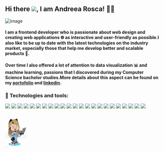 ## Hi there <img src="https://raw.githubusercontent.com/MartinHeinz/MartinHeinz/master/wave.gif" width="30px">, I am Andreea Rosca! 👩‍💻  

![image](https://user-images.githubusercontent.com/17887606/132406302-59cf6218-3adc-49c2-870d-399f26a60cf7.png)

#### I am a frontend developer who is passionate about web design and creating web applications :globe_with_meridians: as interactive and user-friendly as possible.I also like to be up to date with the latest technologies on the industry market, especially those that help me develop better and scalable products :star2:.
#### Over time I also offered a lot of attention to data visualization :bar_chart: and machine learning, passions that I discovered  during my Computer Science bachelor studies.More details about this aspect can be found on my [portofolio](https://roscaandreea.github.io/myPortofolio/) and [linkedin](https://www.linkedin.com/in/andreea-maria-rosca-6bb501140/).

### :wrench: Technologies and tools:
[![](https://img.shields.io/badge/-React-45b8d8?style=flat-square&logo=react&logoColor=white%22)](https://reactjs.org/docs/getting-started.html)
[![](https://img.shields.io/badge/-MaterialUI-46a2f1?style=flat-square&logo=materialui&logoColor=white)](https://material-ui.com/)
[![](https://img.shields.io/badge/-Boostrap-1a73e8?style=flat-square&logo=bootstrap&logoColor=white)](https://getbootstrap.com/)
[![](https://img.shields.io/badge/-CSS3-2088FF?style=flat-square&logo=css3&logoColor=white)](https://www.tutorialspoint.com/css/css3_tutorial.htm)
[![](https://img.shields.io/badge/-Google_Cloud_Platform-007ACC?style=flat-square&logo=google-cloud&logoColor=white)](https://console.cloud.google.com/)
[![](https://img.shields.io/badge/-Python-2b5b84?style=flat-square&logo=python&logoColor=white)](https://www.python.org/)
[![](https://img.shields.io/badge/-Firebase-174ea6?style=flat-square&logo=firebase&logoColor=white)](https://firebase.google.com/)
[![](https://img.shields.io/badge/-Pandas-6610f2?style=flat-square&logo=pandas&logoColor=white)](https://pandas.pydata.org/)
[![](https://img.shields.io/badge/-TypeScript-5849BE?style=flat-square&logo=typescript&logoColor=white)](https://www.typescriptlang.org/)
[![](https://img.shields.io/badge/-Redux-764ABC?style=flat-square&logo=redux&logoColor=white)](https://redux.js.org/)
[![](https://img.shields.io/badge/-GraphQL-E10098?style=flat-square&logo=graphql&logoColor=white)](https://graphql.org/)
[![](https://img.shields.io/badge/-Sass-CC6699?style=flat-square&logo=sass&logoColor=white)](https://sass-lang.com/)
[![](https://img.shields.io/badge/-Styled_Components-db7092?style=flat-square&logo=styled-components&logoColor=white)](https://styled-components.com/)
[![](https://img.shields.io/badge/-NPM-CB3837?style=flat-square&logo=npm&logoColor=white)](https://www.npmjs.com/)
[![](https://img.shields.io/badge/-Java-C33?style=flat-square&logo=java&logoColor=white)](https://www.java.com/en/)
[![](https://img.shields.io/badge/-Git-F05032?style=flat-square&logo=git&logoColor=white)](https://git-scm.com/)
[![](https://img.shields.io/badge/-HTML5-E34F26?style=flat-square&logo=html5&logoColor=white)](https://html.com/html5/)
[![](https://img.shields.io/badge/-D3.js-F9A03C?style=flat-square&logo=d3.js&logoColor=white)](https://d3js.org/)
[![](https://img.shields.io/badge/-JavaScript-b2b200?style=flat-square&logo=javascript&logoColor=white)](https://www.javascript.com/)
[![](https://img.shields.io/badge/-MongoDB-13aa52?style=flat-square&logo=mongodb&logoColor=white)](https://www.mongodb.com/)
[![](https://img.shields.io/badge/-Nodejs-43853d?style=flat-square&logo=Node.js&logoColor=white)](https://nodejs.dev/)
[![](https://img.shields.io/badge/-Matplotlib-006400?style=flat-square&logo=matplotlib&logoColor=white)](https://matplotlib.org/)
[![](https://img.shields.io/badge/-Github_pages-222?style=flat-square&logo=github_pages&logoColor=white)](https://pages.github.com/)

### <img src="octoandreea/octoandreea.gif" width="70px" height="100px">






